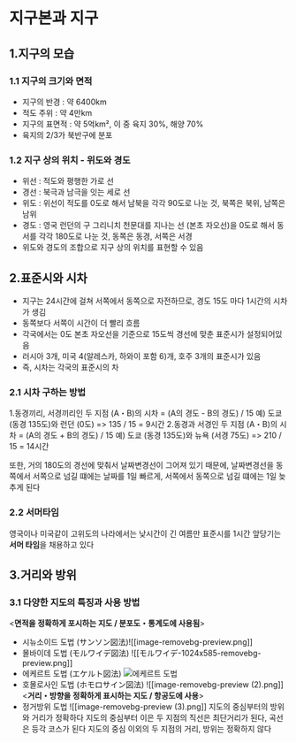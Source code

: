 # 지구본과 지구
## 1.지구의 모습
### 1.1 지구의 크기와 면적
* 지구의 반경 : 약 6400km
* 적도 주위 : 약 4만km
* 지구의 표면적 : 약 5억km², 이 중 육지 30%, 해양 70%
* 육지의 2/3가 북반구에 분포
### 1.2 지구 상의 위치 - 위도와 경도
* 위선 : 적도와 평행한 가로 선
* 경선 : 북극과 남극을 잇는 세로 선
* 위도 : 위선이 적도를 0도로 해서 남북을 각각 90도로 나눈 것, 북쪽은 북위, 남쪽은 남위
* 경도 : 영국 런던의 구 그리니치 천문대를 지나는 선 (본초 자오선)을 0도로 해서 동서를 각각 180도로 나눈 것, 동쪽은 동경, 서쪽은 서경
* 위도와 경도의 조합으로 지구 상의 위치를 표현할 수 있음
## 2.표준시와 시차
* 지구는 24시간에 걸쳐 서쪽에서 동쪽으로 자전하므로, 경도 15도 마다 1시간의 시차가 생김
* 동쪽보다 서쪽이 시간이 더 빨리 흐름
* 각국에서는 0도 본초 자오선을 기준으로 15도씩 경선에 맞춘 표준시가 설정되어있음
* 러시아 3개, 미국 4(알레스카, 하와이 포함 6)개, 호주 3개의 표준시가 있음
* 즉, 시차는 각국의 표준시의 차

### 2.1 시차 구하는 방법
1.동경끼리, 서경끼리인 두 지점 (A・B)의 시차 = (A의 경도 - B의 경도) / 15
	예) 도쿄 (동경 135도)와 런던 (0도) => 135 / 15 = 9시간
2.동경과 서경인 두 지점  (A・B)의 시차 = (A의 경도 + B의 경도) / 15
	예) 도쿄 (동경 135도)와 뉴욕 (서경 75도) => 210 / 15 = 14시간

또한, 거의 180도의 경선에 맞춰서 날짜변경선이 그어져 있기 때문에, 날짜변경선을 동쪽에서 서쪽으로 넘길 떄에는 날짜를 1일 빠르게, 서쪽에서 동쪽으로 넘길 떄에는 1일 늦추게 된다

### 2.2 서머타임
영국이나 미국같이 고위도의 나라에서는 낮시간이 긴 여름만 표준시를 1시간 앞당기는 **서머 타임**을 채용하고 있다

## 3.거리와 방위
### 3.1 다양한 지도의 특징과 사용 방법
<**면적을 정확하게 포시하는 지도 / 분포도・통계도에 사용됨**>
* 시뉴소이드 도법 (サンソン図法)![[image-removebg-preview.png]]
* 몰바이데 도법 (モルワイデ図法)
![[モルワイデ-1024x585-removebg-preview.png]]
* 에케르트 도법 (エケルト図法)
![에케르트 도법](https://upload.wikimedia.org/wikipedia/commons/thumb/f/f1/Map_projection-Eckert_IV.png/450px-Map_projection-Eckert_IV.png)
* 호몰로사인 도법 (ホモロサイン図法)
![[image-removebg-preview (2).png]]
<**거리・방향을 정확하게 표시하는 지도 / 항공도에 사용**>
* 정거방위 도법
![[image-removebg-preview (3).png]]
지도의 중심부터의 방위와 거리가 정확하다
지도의 중심부터 이은 두 지점의 직선은 최단거리가 된다, 곡선은 등각 코스가 된다
지도의 중심 이외의 두 지점의 거리, 방위는 정확하지 않다
